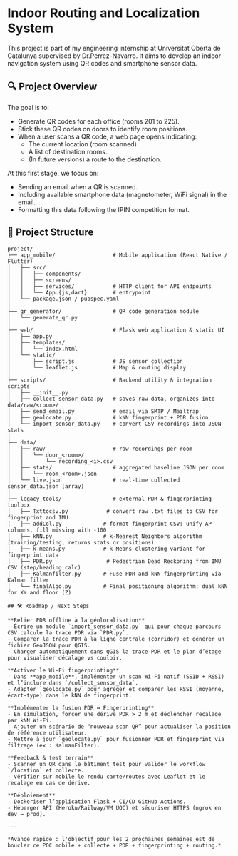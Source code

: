 # Indoor Routing and Localization System

This project is part of my engineering internship at Universitat Oberta de Catalunya supervised by Dr.Perrez-Navarro. It aims to develop an indoor navigation system using QR codes and smartphone sensor data.

## 🔍 Project Overview

The goal is to:
- Generate QR codes for each office (rooms 201 to 225).
- Stick these QR codes on doors to identify room positions.
- When a user scans a QR code, a web page opens indicating:
  - The current location (room scanned).
  - A list of destination rooms.
  - (In future versions) a route to the destination.

At this first stage, we focus on:
- Sending an email when a QR is scanned.
- Including available smartphone data (magnetometer, WiFi signal) in the email.
- Formatting this data following the IPIN competition format.

## 📁 Project Structure
```
project/
├── app_mobile/                  # Mobile application (React Native / Flutter)
│   ├── src/
│   │   ├── components/
│   │   ├── screens/
│   │   ├── services/            # HTTP client for API endpoints
│   │   └── App.{js,dart}        # entrypoint
│   └── package.json / pubspec.yaml
│
├── qr_generator/                # QR code generation module
│   └── generate_qr.py
│
├── web/                         # Flask web application & static UI
│   ├── app.py
│   ├── templates/
│   │   └── index.html
│   └── static/
│       ├── script.js            # JS sensor collection
│       └── leaflet.js           # Map & routing display
│
├── scripts/                     # Backend utility & integration scripts
│   ├── __init__.py
│   ├── collect_sensor_data.py   # saves raw data, organizes into data/raw/<room>/
│   ├── send_email.py            # email via SMTP / Mailtrap
│   ├── geolocate.py             # kNN fingerprint + PDR fusion
│   └── import_sensor_data.py    # convert CSV recordings into JSON stats
│
├── data/
│   ├── raw/                     # raw recordings per room
│   │   └── door_<room>/
│   │       └── recording_<i>.csv
│   ├── stats/                   # aggregated baseline JSON per room
│   │   └── room_<room>.json
│   └── live.json                # real-time collected sensor_data.json (array)
│
├── legacy_tools/                # external PDR & fingerprinting toolbox
│   ├── Txttocsv.py            # convert raw .txt files to CSV for fingerprint and IMU
│   ├── addCol.py             # format fingerprint CSV: unify AP columns, fill missing with -100
│   ├── kNN.py                # k‑Nearest Neighbors algorithm (training/testing, returns stats or positions)
│   ├── k-means.py            # k‑Means clustering variant for fingerprint data
│   ├── PDR.py                 # Pedestrian Dead Reckoning from IMU CSV (step/heading calc)
│   ├── Kalmanfilter.py       # Fuse PDR and kNN fingerprinting via Kalman filter
│   └── finalAlgo.py          # Final positioning algorithm: dual kNN for XY and floor (Z)

## 🛠️ Roadmap / Next Steps

**Relier PDR offline à la géolocalisation**
- Écrire un module `import_sensor_data.py` qui pour chaque parcours CSV calcule la trace PDR via `PDR.py`.
- Comparer la trace PDR à la ligne centrale (corridor) et générer un fichier GeoJSON pour QGIS.
- Charger automatiquement dans QGIS la trace PDR et le plan d’étage pour visualiser décalage vs couloir.

**Activer le Wi‑Fi fingerprinting**
- Dans **app_mobile**, implémenter un scan Wi‑Fi natif (SSID + RSSI) et l’inclure dans `/collect_sensor_data`.
- Adapter `geolocate.py` pour agréger et comparer les RSSI (moyenne, écart‑type) dans le kNN de fingerprint.

**Implémenter la fusion PDR ↔ Fingerprinting**
- En simulation, forcer une dérive PDR > 2 m et déclencher recalage par kNN Wi‑Fi.
- Ajouter un scénario de “nouveau scan QR” pour actualiser la position de référence utilisateur.
- Mettre à jour `geolocate.py` pour fusionner PDR et fingerprint via filtrage (ex : KalmanFilter).

**Feedback & test terrain**
- Scanner un QR dans le bâtiment test pour valider le workflow `/location` et collecte.
- Vérifier sur mobile le rendu carte/routes avec Leaflet et le recalage en cas de dérive.

**Déploiement**
- Dockeriser l’application Flask + CI/CD GitHub Actions.
- Héberger API (Heroku/Railway/VM UOC) et sécuriser HTTPS (ngrok en dev → prod).

---

*Avance rapide : l'objectif pour les 2 prochaines semaines est de boucler ce POC mobile + collecte + PDR + fingerprinting + routing.*
